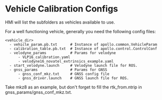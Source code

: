 # Vehicle Calibration Configs

HMI will list the subfolders as vehicles available to use.

For a well functioning vehicle, generally you need the following config files:

```text
<vehicle_dir>
  - vehicle_param.pb.txt      # Instance of apollo.common.VehicleParam
  - calibration_table.pb.txt  # Instance of apollo.control.ControlConf
  - velodyne_params           # Params for velodyne
      - VLP16_calibration.yaml
      - velodyne16_novatel_extrinsics_example.yaml
  - start_velodyne.launch     # Velodyne launch file for ROS.
  - gnss_params               # Params for GNSS
      - gnss_conf_mkz.txt     # GNSS config file
      - gnss_driver.launch    # GNSS launch file for ROS.
```

Take mkz8 as an example, but don't forget to fill the rtk_from.ntrip in
gnss_params/gnss_conf_mkz.txt.
